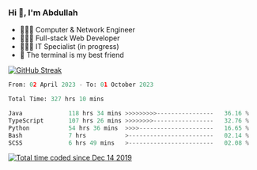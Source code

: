 <h3>Hi 👋, I'm Abdullah</h3>

- 👷🏼‍♂️ Computer & Network Engineer
- 👨🏻‍💻 Full-stack Web Developer
- 👨🏻‍💻 IT Specialist (in progress)
- 🖤 The terminal is my best friend

[![GitHub Streak](https://streak-stats.demolab.com?user=al3bad&theme=transparent&date_format=j%20M%5B%20Y%5D)](https://git.io/streak-stats)

<!--START_SECTION:waka-->

```python
From: 02 April 2023 - To: 01 October 2023

Total Time: 327 hrs 10 mins

Java             118 hrs 34 mins >>>>>>>>>----------------   36.16 %
TypeScript       107 hrs 26 mins >>>>>>>>-----------------   32.76 %
Python           54 hrs 36 mins  >>>>---------------------   16.65 %
Bash             7 hrs           >------------------------   02.14 %
SCSS             6 hrs 49 mins   >------------------------   02.08 %
```

<!--END_SECTION:waka-->

<p>
  <a href="https://wakatime.com/@ce2a2aac-0d6b-4d65-b864-8a4bcaf12967"><img src="https://wakatime.com/badge/user/ce2a2aac-0d6b-4d65-b864-8a4bcaf12967.svg" alt="Total time coded since Dec 14 2019" /></a>
</p>

